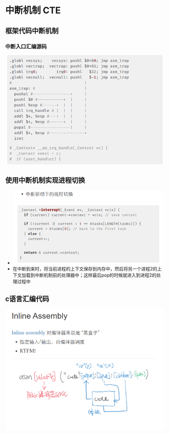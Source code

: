 # 中断机制 CTE
## 框架代码中断机制
### 中断入口汇编源码
![](img/2019-12-13-14-23-21.png)

## 使用中断机制实现进程切换
+ ![](img/2019-12-13-14-43-27.png)
+ 在中断到来时，将当前进程的上下文保存到内存中，然后将另一个进程2的上下文加载到中断机制前的处理器中；这样最后pop的时候就进入到进程2的处理过程中

## c语言汇编代码
![](img/2019-12-13-14-42-48.png)